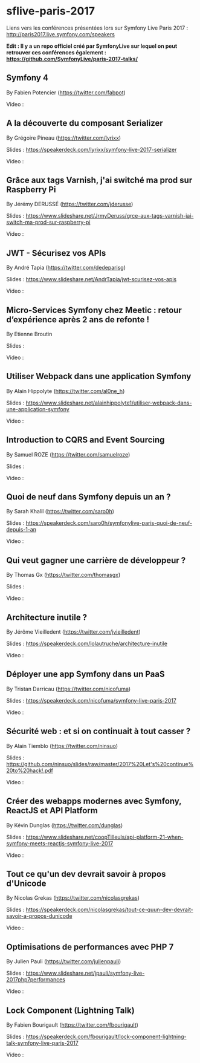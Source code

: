 # sflive-paris-2017
Liens vers les conférences présentées lors sur Symfony Live Paris 2017 : http://paris2017.live.symfony.com/speakers

__Edit : Il y a un repo officiel créé par SymfonyLive sur lequel on peut retrouver ces conférences également : https://github.com/SymfonyLive/paris-2017-talks/__

## Symfony 4

By Fabien Potencier (https://twitter.com/fabpot)

Video : 

## A la découverte du composant Serializer 

By Grégoire Pineau (https://twitter.com/lyrixx)

Slides : https://speakerdeck.com/lyrixx/symfony-live-2017-serializer

Video : 

## Grâce aux tags Varnish, j'ai switché ma prod sur Raspberry Pi 

By Jérémy DERUSSÉ (https://twitter.com/jderusse)

Slides : https://www.slideshare.net/JrmyDeruss/grce-aux-tags-varnish-jai-switch-ma-prod-sur-raspberry-pi

Video : 

## JWT - Sécurisez vos APIs 

By André Tapia (https://twitter.com/dedeparisg)

Slides : https://www.slideshare.net/AndrTapia/jwt-scurisez-vos-apis

Video : 

## Micro-Services Symfony chez Meetic : retour d’expérience après 2 ans de refonte ! 

By Etienne Broutin

Slides :

Video : 

## Utiliser Webpack dans une application Symfony 

By Alain Hippolyte (https://twitter.com/al0ne_h)

Slides : https://www.slideshare.net/alainhippolyte1/utiliser-webpack-dans-une-application-symfony

Video : 

## Introduction to CQRS and Event Sourcing 

By Samuel ROZE (https://twitter.com/samuelroze)

Slides :

Video : 

## Quoi de neuf dans Symfony depuis un an ? 

By Sarah Khalil (https://twitter.com/saro0h)

Slides : https://speakerdeck.com/saro0h/symfonylive-paris-quoi-de-neuf-depuis-1-an

Video : 

## Qui veut gagner une carrière de développeur ? 

By Thomas Gx (https://twitter.com/thomasgx)

Slides :

Video : 

## Architecture inutile ? 

By Jérôme Vieilledent (https://twitter.com/jvieilledent)

Slides : https://speakerdeck.com/lolautruche/architecture-inutile

Video : 

## Déployer une app Symfony dans un PaaS 

By Tristan Darricau (https://twitter.com/nicofuma)

Slides : https://speakerdeck.com/nicofuma/symfony-live-paris-2017

Video : 

## Sécurité web : et si on continuait à tout casser ? 

By Alain Tiemblo (https://twitter.com/ninsuo)

Slides : https://github.com/ninsuo/slides/raw/master/2017%20Let's%20continue%20to%20hack!.pdf

Video : 

## Créer des webapps modernes avec Symfony, ReactJS et API Platform 

By Kévin Dunglas (https://twitter.com/dunglas)

Slides : https://www.slideshare.net/coopTilleuls/api-platform-21-when-symfony-meets-reactjs-symfony-live-2017

Video : 

## Tout ce qu'un dev devrait savoir à propos d'Unicode 

By Nicolas Grekas (https://twitter.com/nicolasgrekas)

Slides : https://speakerdeck.com/nicolasgrekas/tout-ce-quun-dev-devrait-savoir-a-propos-dunicode

Video : 

## Optimisations de performances avec PHP 7 

By Julien Pauli (https://twitter.com/julienpauli)

Slides : https://www.slideshare.net/jpauli/symfony-live-2017php7performances

Video : 

## Lock Component (Lightning Talk)

By Fabien Bourigault‏ (https://twitter.com/fbourigault)

Slides : https://speakerdeck.com/fbourigault/lock-component-lightning-talk-symfony-live-paris-2017

Video :
